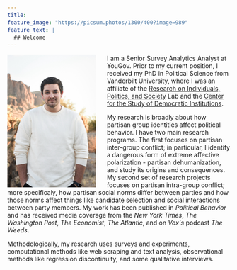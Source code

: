 ```yaml
---
title: 
feature_image: "https://picsum.photos/1300/400?image=989"
feature_text: |
  ## Welcome
---
```


<img src="/man/figures/headshot.jpeg" align="left" width=200 style="float:left; padding-right:25px" /> I am a Senior Survey Analytics Analyst at YouGov. Prior to my current position, I received my PhD in Political Science from Vanderbilt University, where I was an affiliate of the [Research on Individuals, Politics, and Society](https://www.vanderbilt.edu/rips/) Lab and the [Center for the Study of Democratic Institutions](https://www.vanderbilt.edu/csdi/). 

My research is broadly about how partisan group identities affect political behavior. I have two main research programs. The first focuses on partisan inter-group conflict; in particular, I identify a dangerous form of extreme affective polarization - partisan dehumanization, and study its origins and consequences. My second set of research projects focuses on partisan intra-group conflict; more specificaly, how partisan social norms differ between parties and how those norms affect things like candidate selection and social interactions between party members. My work has been published in *Political Behavior* and has received media coverage from the *New York Times*, *The Washington Post*, *The Economist*, *The Atlantic*, and on *Vox's* podcast *The Weeds*. 

Methodologically, my research uses surveys and experiments, computational methods like web scraping and text analysis, observational methods like regression discontinuity, and some qualitative interviews. 